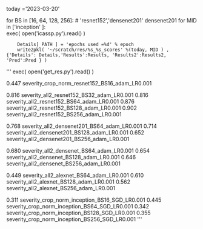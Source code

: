 today ='2023-03-20'

for BS in [16, 64, 128, 256]: # 'resnet152','densenet201'  densenet201
    for MID in ['inception' ]:                    
        exec( open('icassp.py').read() )           

        Details[ PATH ] = 'epochs used =%d' % epoch
        write2pkl( '~/scratch/res/%s_%s_scores' %(today, MID ) , {'Details': Details,'Results':Results, 'Results2':Results2, 'Pred':Pred } )



'''
exec( open('get_res.py').read()  )

0.447 severity_crop_norm_resnet152_BS16_adam_LR0.001

0.816 severity_all2_resnet152_BS32_adam_LR0.001
0.816 severity_all2_resnet152_BS64_adam_LR0.001
0.876 severity_all2_resnet152_BS128_adam_LR0.001
0.902 severity_all2_resnet152_BS256_adam_LR0.001

0.768 severity_all2_densenet201_BS64_adam_LR0.001
0.714 severity_all2_densenet201_BS128_adam_LR0.001
0.652 severity_all2_densenet201_BS256_adam_LR0.001

0.680 severity_all2_densenet_BS64_adam_LR0.001
0.654 severity_all2_densenet_BS128_adam_LR0.001
0.646 severity_all2_densenet_BS256_adam_LR0.001

0.449 severity_all2_alexnet_BS64_adam_LR0.001
0.610 severity_all2_alexnet_BS128_adam_LR0.001
0.562 severity_all2_alexnet_BS256_adam_LR0.001

0.311 severity_crop_norm_inception_BS16_SGD_LR0.001
0.445 severity_crop_norm_inception_BS64_SGD_LR0.001
0.342 severity_crop_norm_inception_BS128_SGD_LR0.001
0.355 severity_crop_norm_inception_BS256_SGD_LR0.001
'''
